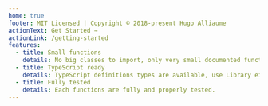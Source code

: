 ```yaml
---
home: true
footer: MIT Licensed | Copyright © 2018-present Hugo Alliaume
actionText: Get Started →
actionLink: /getting-started
features:
  - title: Small functions
    details: No big classes to import, only very small documented functions to keep your bundle small.
  - title: TypeScript ready
    details: TypeScript definitions types are available, use Library either with JavaScript or TypeScript.
  - title: Fully tested
    details: Each functions are fully and properly tested.
---
```

